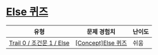 # [Else 퀴즈](https://www.codetree.ai/trails/complete/curated-cards/nl-pre-else)

|유형|문제 경험치|난이도|
|---|---|---|
|[Trail 0 / 조건문 1 / Else](https://www.codetree.ai/trail-info/codetree-101/)|[[Concept]Else 퀴즈](https://www.codetree.ai/trails/complete/curated-cards/nl-pre-else/)|쉬움|

